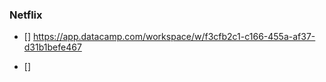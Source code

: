 
### Netflix

- []  https://app.datacamp.com/workspace/w/f3cfb2c1-c166-455a-af37-d31b1befe467

- []  